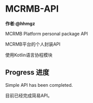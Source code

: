 # MCRMB-API
**作者:@hhmgz**

MCRMB Platform personal package API

MCRMB平台的个人封装API

使用Kotlin语言协程模块

## Progress 进度
Simple API has been completed.

目前已经完成简易API。
